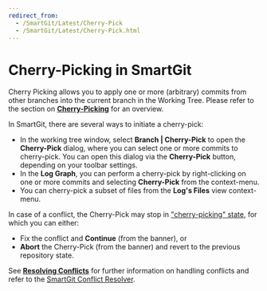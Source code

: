 ```yaml
---
redirect_from:
  - /SmartGit/Latest/Cherry-Pick
  - /SmartGit/Latest/Cherry-Pick.html
---
```

# Cherry-Picking in SmartGit

Cherry Picking allows you to apply one or more (arbitrary) commits from other branches into the current branch in the Working Tree.
Please refer to the section on **[Cherry-Picking](../../GitConcepts/Cherry-Picking.md)** for an overview. 

In SmartGit, there are several ways to initiate a cherry-pick:

-   In the working tree window, select **Branch \| Cherry-Pick** to open the **Cherry-Pick** dialog, where you can select one or more commits to cherry-pick. You can open this dialog via the **Cherry-Pick** button, depending on your toolbar settings.
-   In the **Log Graph**, you can perform a cherry-pick by right-clicking on one or more commits and selecting **Cherry-Pick** from the context-menu.
-  You can cherry-pick a subset of files from the **Log's Files** view context-menu.

In case of a conflict, the Cherry-Pick may stop in ["cherry-picking" state](../../GitConcepts/Working-Tree-States.md#cherry-picking-status), for which you can either:

- Fix the conflict and **Continue** (from the banner), or
- **Abort** the Cherry-Pick (from the banner) and revert to the previous repository state.

See **[Resolving Conflicts](Merge.md#resolving-conflicts)** for further information on handling conflicts and refer to the [SmartGit Conflict Resolver](Conflict-Solver.md).
